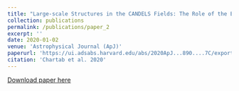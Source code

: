 ```yaml
---
title: "Large-scale Structures in the CANDELS Fields: The Role of the Environment in Star Formation Activity"
collection: publications
permalink: /publications/paper_2
excerpt: ''
date: 2020-01-02
venue: 'Astrophysical Journal (ApJ)'
paperurl: 'https://ui.adsabs.harvard.edu/abs/2020ApJ...890....7C/exportcitation'
citation: 'Chartab et al. 2020'
---
```


[Download paper here](https://ui.adsabs.harvard.edu/link_gateway/2020ApJ...890....7C/EPRINT_PDF)
